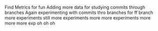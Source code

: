 Find Metrics for fun
Adding more data for studying commits through branches
Again experimenting with commits thro branches
for ff branch
more experiments
still more experiments
more more experiments
more more more exp
oh oh oh
